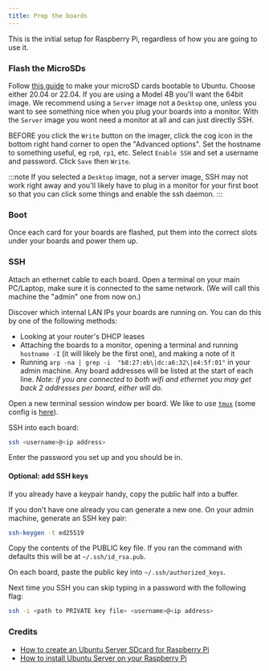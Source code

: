 ```yaml
---
title: Prep the boards
---
```


This is the initial setup for Raspberry Pi, regardless of how you are going to use it.

### Flash the MicroSDs

Follow [this guide][flash-guide] to make your microSD cards bootable to Ubuntu.
Choose either 20.04 or 22.04. If you are using a Model 4B you'll want the 64bit
image. We recommend using a `Server` image not a `Desktop` one, unless you want
to see something nice when you plug your boards into a monitor. With the `Server`
image you wont need a monitor at all and can just directly SSH.

BEFORE you click the `Write` button on the imager, click the cog icon in the bottom
right hand corner to open the "Advanced options".
Set the hostname to something useful, eg `rp0`, `rp1`, etc.
Select `Enable SSH` and set a username and password.
Click `Save` then `Write`.

:::note
If you selected a `Desktop` image, not a server image, SSH may not work right away and you'll
likely have to plug in a monitor for your first boot so that you can click some things
and enable the ssh daemon.
:::

### Boot

Once each card for your boards are flashed, put them into the correct slots under your
boards and power them up.

### SSH

Attach an ethernet cable to each board. Open a terminal on your main PC/Laptop,
make sure it is connected to the same network. (We will call this machine the
"admin" one from now on.)

Discover which internal LAN IPs your boards are running on. You can do this by one of the following methods:
- Looking at your router's DHCP leases
- Attaching the boards to a monitor, opening a terminal and running `hostname -I`
  (it will likely be the first one), and making a note of it
- Running `arp -na | grep -i  "b8:27:eb\|dc:a6:32\|e4:5f:01"` in your admin machine.
  Any board addresses will be listed at the start of each line. _Note: if you are connected
  to both wifi and ethernet you may get back 2 addresses per board, either will do._


Open a new terminal session window per board. We like to use [`tmux`][tmux] (some config is [here][tmux-conf]).

SSH into each board:

```bash
ssh <username>@<ip address>
```

Enter the password you set up and you should be in.

#### Optional: add SSH keys

If you already have a keypair handy, copy the public half into a buffer.

If you don't have one already you can generate a new one.
On your admin machine, generate an SSH key pair:

```bash
ssh-keygen -t ed25519
```

Copy the contents of the PUBLIC key file. If you ran the command with defaults
this will be at `~/.ssh/id_rsa.pub`.

On each board, paste the public key into `~/.ssh/authorized_keys`.

Next time you SSH you can skip typing in a password with the following flag:

```bash
ssh -i <path to PRIVATE key file> <username>@<ip address>
```

### Credits
- [How to create an Ubuntu Server SDcard for Raspberry Pi][flash-guide]
- [How to install Ubuntu Server on your Raspberry Pi][ubuntu-1]

[flash-guide]: https://ubuntu.com/tutorials/how-to-sdcard-ubuntu-server-raspberry-pi#1-overview
[ubuntu-1]: https://ubuntu.com/tutorials/how-to-install-ubuntu-on-your-raspberry-pi#1-overview
[tmux]: https://github.com/tmux/tmux
[tmux-conf]: https://gist.github.com/Callisto13/b4cc217ca4f1c2f7f51405d62b941adb
